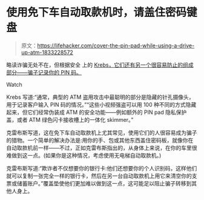 # 使用免下车自动取款机时，请盖住密码键盘

> 原文：<https://lifehacker.com/cover-the-pin-pad-while-using-a-drive-up-atm-1833228572>

略读诈骗无处不在，但根据安全 上的 [Krebs，它们还有另一个很容易防止的组成部分——骗子记录你的 PIN 码。](https://krebsonsecurity.com/2019/03/insert-skimmer-camera-cover-pin-stealer/) 

Watch

Krebs 写道:“通常，典型的 ATM 盗用攻击中最聪明的部分是隐藏的针孔摄像头，用于记录客户输入 PIN 码的情况。”“这些小视频强盗可以用 100 种不同的方式隐藏起来，但它们经常伪装成 ATM 的安全功能——例如额外的 PIN pad 隐私保护盖，或者 ATM 绿色闪卡接收槽上的一体化 skimmer。”

克雷布斯写道，这在免下车自动取款机上尤其常见，使用它们的人很容易成为骗子的猎物。一个简单的解决办法是:用你的手、包或其他东西盖住密码板，就像你在自动取款机前一样——不过，正如克雷布斯指出的，从身体上来说，在你的车里很难做到这一点。(如果你是这种情况，考虑使用无电梯自动取款机。)

克雷布斯写道:“欺诈者不仅想要你的银行卡:他们还想要你的个人识别码，这样他们就可以复制一张完全一样的银行卡，然后在另一台自动取款机上用它来清空你的支票或储蓄账户。”覆盖垫使他们更加难以做到这一点，这可能足以阻止骗子转移到其他人身上。